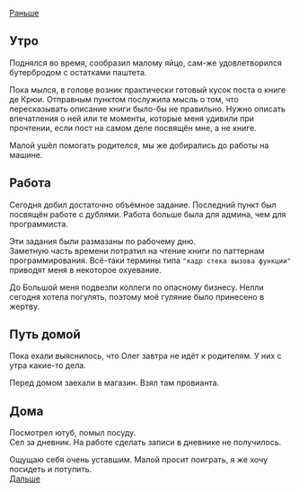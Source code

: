 [Раньше](2020.06.08.md)  
## Утро
Поднялся во время, сообразил малому яйцо, сам-же удовлетворился бутербродом с остатками паштета.

Пока мылся, в голове возник практически готовый кусок поста о книге де Крюи. Отправным пунктом послужила мысль о том, что пересказывать описание книги было-бы не правильно. Нужно описать впечатления о ней или те моменты, которые меня удивили при прочтении, если пост на самом деле посвящён мне, а не книге.

Малой ушёл помогать родителся, мы же добирались до работы на машине.
## Работа
Сегодня добил достаточно объёмное задание. Последний пункт был посвящён работе с дублями. Работа больше была для админа, чем для программиста.

Эти задания были размазаны по рабочему дню.  
Заметную часть времени потратил на чтение книги по паттернам программирования. Всё-таки термины типа `"кадр стека вызова функции"` приводят меня в некоторое охуевание.

До Большой меня подвезли коллеги по опасному бизнесу. Нелли сегодня хотела погулять, поэтому моё гуляние было принесено в жертву.
## Путь домой
Пока ехали выяснилось, что Олег завтра не идёт к родителям. У них с утра какие-то дела.

Перед домом заехали в магазин. Взял там провианта.
## Дома
Посмотрел ютуб, помыл посуду.  
Сел за дневник. На работе сделать записи в дневнике не получилось.  

Ощущаю себя очень уставшим. Малой просит поиграть, я же хочу посидеть и потупить.  
[Дальше](2020.06.10.md)